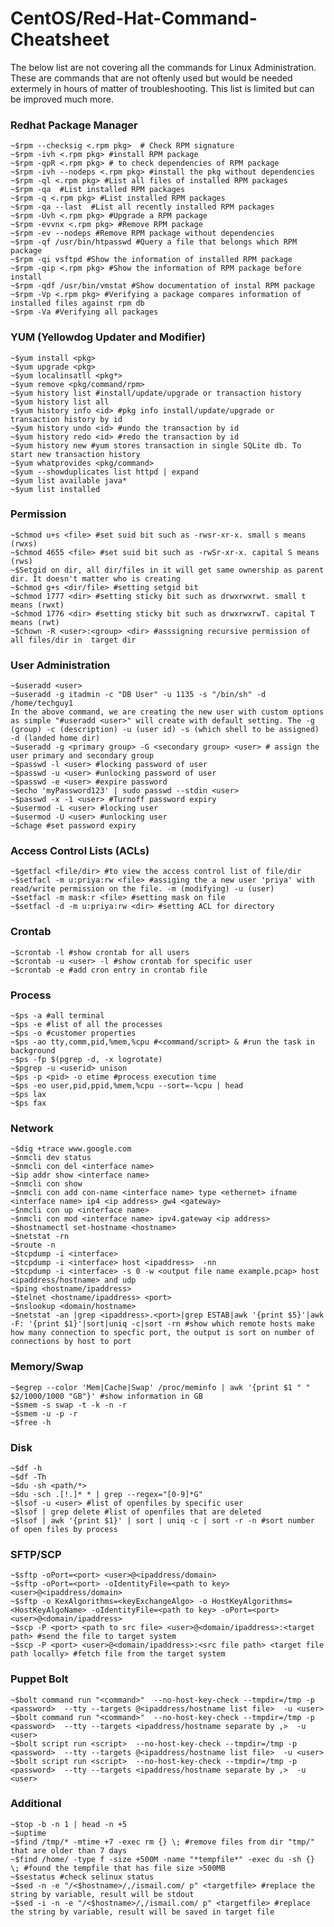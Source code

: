 # CentOS/Red-Hat-Command-Cheatsheet

The below list are not covering all the commands for Linux Administration. These are commands that are not oftenly used but would be needed extermely in hours of matter of troubleshooting. This list is limited but can be improved much more. 

### Redhat Package Manager

	~$rpm --checksig <.rpm pkg>  # Check RPM signature 
	~$rpm -ivh <.rpm pkg> #install RPM package
	~$rpm -qpR <.rpm pkg> # to check dependencies of RPM package
	~$rpm -ivh --nodeps <.rpm pkg> #install the pkg without dependencies
	~$rpm -ql <.rpm pkg> #List all files of installed RPM packages
	~$rpm -qa  #List installed RPM packages
	~$rpm -q <.rpm pkg> #List installed RPM packages
	~$rpm -qa --last  #List all recently installed RPM packages
	~$rpm -Uvh <.rpm pkg> #Upgrade a RPM package
	~$rpm -evvnx <.rpm pkg> #Remove RPM package
	~$rpm -ev --nodeps #Remove RPM package without dependencies
	~$rpm -qf /usr/bin/htpasswd #Query a file that belongs which RPM package
	~$rpm -qi vsftpd #Show the information of installed RPM package
	~$rpm -qip <.rpm pkg> #Show the information of RPM package before install
	~$rpm -qdf /usr/bin/vmstat #Show documentation of instal RPM package
	~$rpm -Vp <.rpm pkg> #Verifying a package compares information of installed files against rpm db
	~$rpm -Va #Verifying all packages

### YUM (Yellowdog Updater and Modifier)

	~$yum install <pkg>
	~$yum upgrade <pkg>
	~$yum localinsatll <pkg*>
	~$yum remove <pkg/command/rpm>
	~$yum history list #install/update/upgrade or transaction history
	~$yum history list all 
	~$yum history info <id> #pkg info install/update/upgrade or transaction history by id
	~$yum history undo <id> #undo the transaction by id
	~$yum history redo <id> #redo the transaction by id
	~$yum history new #yum stores transaction in single SQLite db. To start new transaction history
	~$yum whatprovides <pkg/command>
	~$yum --showduplicates list httpd | expand
	~$yum list available java*
	~$yum list installed
	

### Permission 

	~$chmod u+s <file> #set suid bit such as -rwsr-xr-x. small s means (rwxs)
	~$chmod 4655 <file> #set suid bit such as -rwSr-xr-x. capital S means (rws)
	~$Setgid on dir, all dir/files in it will get same ownership as parent dir. It doesn't matter who is creating
	~$chmod g+s <dir/file> #setting setgid bit
	~$chmod 1777 <dir> #setting sticky bit such as drwxrwxrwt. small t means (rwxt)
	~$chmod 1776 <dir> #setting sticky bit such as drwxrwxrwT. capital T means (rwt)
	~$chown -R <user>:<group> <dir> #asssigning recursive permission of all files/dir in  target dir

### User Administration 

	~$useradd <user>
	~$useradd -g itadmin -c "DB User" -u 1135 -s "/bin/sh" -d /home/techguy1 
	In the above command, we are creating the new user with custom options as simple "#useradd <user>" will create with default setting. The -g (group) -c (description) -u (user id) -s (which shell to be assigned) -d (landed home dir)
	~$useradd -g <primary group> -G <secondary group> <user> # assign the user primary and secondary group
	~$passwd -l <user> #locking password of user
	~$passwd -u <user> #unlocking password of user
	~$passwd -e <user> #expire password 
	~$echo 'myPassword123' | sudo passwd --stdin <user> 
	~$passwd -x -1 <user> #Turnoff password expiry
	~$usermod -L <user> #locking user
	~$usermod -U <user> #unlocking user
	~$chage #set password expiry

### Access Control Lists (ACLs)

	~$getfacl <file/dir> #to view the access control list of file/dir
	~$setfacl -m u:priya:rw <file> #assiging the a new user 'priya' with read/write permission on the file. -m (modifying) -u (user)
	~$setfacl -m mask:r <file> #setting mask on file
	~$setfacl -d -m u:priya:rw <dir> #setting ACL for directory

### Crontab

	~$crontab -l #show crontab for all users
	~$crontab -u <user> -l #show crontab for specific user
	~$crontab -e #add cron entry in crontab file
 
### Process

	~$ps -a #all terminal 
	~$ps -e #list of all the processes
	~$ps -o #customer properties
	~$ps -ao tty,comm,pid,%mem,%cpu #<command/script> & #run the task in background
	~$ps -fp $(pgrep -d, -x logrotate)
	~$pgrep -u <userid> unison
	~$ps -p <pid> -o etime #process execution time
	~$ps -eo user,pid,ppid,%mem,%cpu --sort=-%cpu | head
	~$ps lax
	~$ps fax

### Network 

	~$dig +trace www.google.com
	~$nmcli dev status
	~$nmcli con del <interface name>
	~$ip addr show <interface name>
	~$nmcli con show
	~$nmcli con add con-name <interface name> type <ethernet> ifname <interface name> ip4 <ip address> gw4 <gateway>
	~$nmcli con up <interface name>
	~$nmcli con mod <interface name> ipv4.gateway <ip address>
	~$hostnamectl set-hostname <hostname>
	~$netstat -rn
	~$route -n
	~$tcpdump -i <interface>
	~$tcpdump -i <interface> host <ipaddress>  -nn
	~$tcpdump -i <interface> -s 0 -w <output file name example.pcap> host <ipaddress/hostname> and udp
	~$ping <hostname/ipaddress>
	~$telnet <hostname/ipaddress> <port>
	~$nslookup <domain/hostname>
	~$netstat -an |grep <ipaddress>.<port>|grep ESTAB|awk '{print $5}'|awk -F: '{print $1}'|sort|uniq -c|sort -rn #show which remote hosts make how many connection to specfic port, the output is sort on number of connections by host to port 

### Memory/Swap

	~$egrep --color 'Mem|Cache|Swap' /proc/meminfo | awk '{print $1 " " $2/1000/1000 "GB"}' #show information in GB
	~$smem -s swap -t -k -n -r
	~$smem -u -p -r
	~$free -h

### Disk 

	~$df -h
	~$df -Th
	~$du -sh <path/*>
	~$du -sch .[!.]* * | grep --regex="[0-9]*G"
	~$lsof -u <user> #list of openfiles by specific user
	~$lsof | grep delete #list of openfiles that are deleted
	~$lsof | awk '{print $1}' | sort | uniq -c | sort -r -n #sort number of open files by process

### SFTP/SCP
	
	~$sftp -oPort=<port> <user>@<ipaddress/domain>
	~$sftp -oPort=<port> -oIdentityFile=<path to key> <user>@<ipaddress/domain>
	~$sftp -o KexAlgorithms=<keyExchangeAlgo> -o HostKeyAlgorithms=<HostKeyAlgoName> -oIdentityFile=<path to key> -oPort=<port> <user>@<domain/ipaddress>
	~$scp -P <port> <path to src file> <user>@<domain/ipaddress>:<target path> #send the file to target system
	~$scp -P <port> <user>@<domain/ipaddress>:<src file path> <target file path locally> #fetch file from the target system

### Puppet Bolt
	
	~$bolt command run "<command>"  --no-host-key-check --tmpdir=/tmp -p <password>  --tty --targets @<ipaddress/hostname list file>  -u <user>
	~$bolt command run "<command>"  --no-host-key-check --tmpdir=/tmp -p <password>  --tty --targets <ipaddress/hostname separate by ,>  -u <user>
	~$bolt script run <script>  --no-host-key-check --tmpdir=/tmp -p <password>  --tty --targets @<ipaddress/hostname list file>  -u <user>
	~$bolt script run <script>  --no-host-key-check --tmpdir=/tmp -p <password>  --tty --targets <ipaddress/hostname separate by ,>  -u <user>
	
	
### Additional 

	~$top -b -n 1 | head -n +5
	~$uptime
	~$find /tmp/* -mtime +7 -exec rm {} \; #remove files from dir "tmp/" that are older than 7 days 
	~$find /home/ -type f -size +500M -name "*tempfile*" -exec du -sh {} \; #found the tempfile that has file size >500MB
	~$sestatus #check selinux status
	~$sed -n -e "/<$hostname>/,/ismail.com/ p" <targetfile> #replace the string by variable, result will be stdout
	~$sed -i -n -e "/<$hostname>/,/ismail.com/ p" <targetfile> #replace the string by variable, result will be saved in target file
	
	
	

